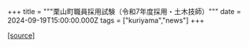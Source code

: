 +++
title = """栗山町職員採用試験（令和7年度採用・土木技師）"""
date = 2024-09-19T15:00:00.000Z
tags = ["kuriyama","news"]
+++


[[source]](https://www.town.kuriyama.hokkaido.jp/site/saiyou/28172.html)
